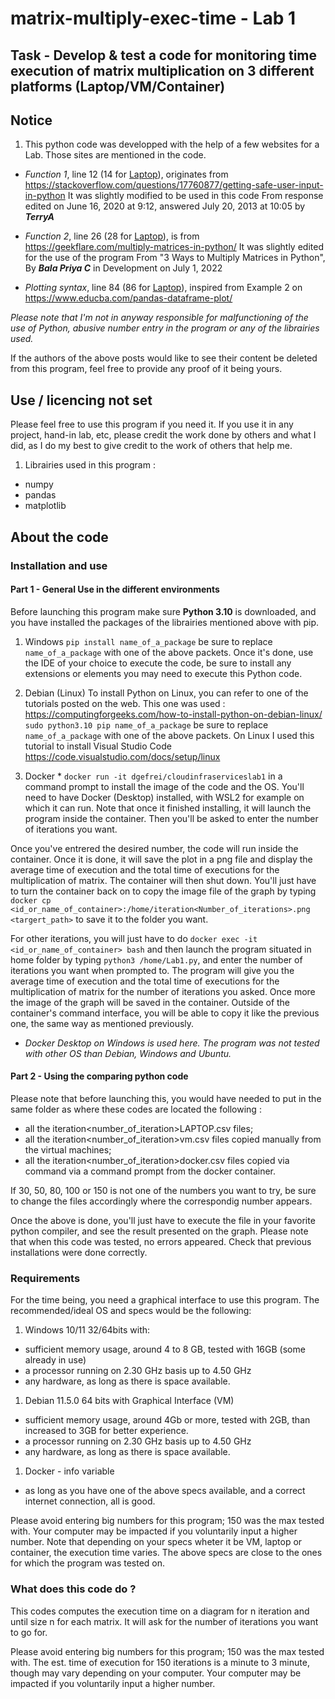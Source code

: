 # matrix-multiply-exec-time - Lab 1

## Task - Develop & test a code for monitoring time execution of matrix multiplication on 3 different platforms (Laptop/VM/Container)

## Notice

   1. This python code was developped with the help of a few websites for a Lab.
Those sites are mentioned in the code.

- _Function 1_, line 12 (14 for [Laptop](https://github.com/gtedavid/matrix-multiply-exec-time/blob/v1.0.1/Lab1LAPTOP.py)), originates from <https://stackoverflow.com/questions/17760877/getting-safe-user-input-in-python>
   It was slightly modified to be used in this code
   From response edited on June 16, 2020 at 9:12, answered July 20, 2013 at 10:05 by ___TerryA___

- _Function 2_, line 26 (28 for [Laptop](https://github.com/gtedavid/matrix-multiply-exec-time/blob/v1.0.1/Lab1LAPTOP.py)), is from <https://geekflare.com/multiply-matrices-in-python/>
   It was slightly edited for the use of the program
   From "3 Ways to Multiply Matrices in Python", By ___Bala Priya C___ in Development on July 1, 2022

- _Plotting syntax_, line 84 (86 for [Laptop](https://github.com/gtedavid/matrix-multiply-exec-time/blob/v1.0.1/Lab1LAPTOP.py)), inspired from Example 2 on <https://www.educba.com/pandas-dataframe-plot/>

_Please note that I'm not in anyway responsible for malfunctioning of the use of Python, abusive number entry in the program or any of the librairies used._

If the authors of the above posts would like to see their content be deleted from this program, feel free to provide any proof of it being yours.

## Use / licencing not set

Please feel free to use this program if you need it.
If you use it in any project, hand-in lab, etc, please credit the work done by others and what I did, as I do my best to give credit to the work of others that help me.

1. Librairies used in this program :

- numpy
- pandas
- matplotlib

## About the code

### Installation and use

#### Part 1 - General Use in the different environments

Before launching this program make sure __Python 3.10__ is downloaded, and you have installed the packages of the librairies mentioned above with pip.

   1. Windows
   `pip install name_of_a_package` be sure to replace `name_of_a_package` with one of the above packets.
   Once it's done, use the IDE of your choice to execute the code, be sure to install any extensions or elements you may need to execute this Python code.

   1. Debian (Linux)
   To install Python on Linux, you can refer to one of the tutorials posted on the web.
   This one was used : <https://computingforgeeks.com/how-to-install-python-on-debian-linux/>
   `sudo python3.10 pip name_of_a_package` be sure to replace `name_of_a_package` with one of the above packets.
   On Linux I used this tutorial to install Visual Studio Code <https://code.visualstudio.com/docs/setup/linux>

   1. Docker *
   `docker run -it dgefrei/cloudinfraserviceslab1` in a command prompt to install the image of the code and the OS. You'll need to have Docker (Desktop) installed, with WSL2 for example on which it can run. Note that once it finished installing, it will launch the program inside the container. Then you'll be asked to enter the number of iterations you want.
   
   Once you've entrered the desired number, the code will run inside the container. Once it is done, it will save the plot in a png file and display the average time of execution and the total time of executions for the multiplication of matrix. The container will then shut down. You'll just have to turn the container back on to copy the image file of the graph by typing  `docker cp <id_or_name_of_container>:/home/iteration<Number_of_iterations>.png <targert_path>` to save it to the folder you want.
   
   For other iterations, you will just have to do `docker exec -it <id_or_name_of_container> bash` and then launch the program situated in home folder by typing `python3 /home/Lab1.py`, and enter the number of iterations you want when prompted to. The program will give you the average time of execution and the total time of executions for the multiplication of matrix for the number of iterations you asked. Once more the image of the graph will be saved in the container. Outside of the container's command interface, you will be able to copy it like the previous one, the same way as mentioned previously.

* _Docker Desktop on Windows is used here. The program was not tested with other OS than Debian, Windows and Ubuntu._

#### Part 2 - Using the comparing python code

Please note that before launching this, you would have needed to put in the same folder as where these codes are located the following :

- all the iteration<number_of_iteration>LAPTOP.csv files;
- all the iteration<number_of_iteration>vm.csv files copied manually from the virtual machines;
- all the iteration<number_of_iteration>docker.csv files copied via command via a command prompt from the docker container.

If 30, 50, 80, 100 or 150 is not one of the numbers you want to try, be sure to change the files accordingly where the correspondig number appears.

Once the above is done, you'll just have to execute the file in your favorite python compiler, and see the result presented on the graph.
Please note that when this code was tested, no errors appeared.
Check that previous installations were done correctly.

### Requirements

For the time being, you need a graphical interface to use this program.
The recommended/ideal OS and specs would be the following:

   1. Windows 10/11 32/64bits with:

   - sufficient memory usage, around 4 to 8 GB, tested with 16GB (some already in use)
   - a processor running on 2.30 GHz basis up to 4.50 GHz
   - any hardware, as long as there is space available.

   1. Debian 11.5.0 64 bits with Graphical Interface (VM)

   - sufficient  memory usage, around 4Gb or more, tested with 2GB, than increased to 3GB for better experience.
   - a processor running on 2.30 GHz basis up to 4.50 GHz
   - any hardware, as long as there is space available.

   1. Docker - info variable

   - as long as you have one of the above specs available, and a correct internet connection, all is good.

Please avoid entering big numbers for this program; 150 was the max tested with.
Your computer may be impacted if you voluntarily input a higher number.
Note that depending on your specs wheter it be VM, laptop or container, the execution time varies.
The above specs are close to the ones for which the program was tested on.

### What does this code do ?

This codes computes the execution time on a diagram for n iteration and until size n for each matrix.
It will ask for the number of iterations you want to go for.

Please avoid entering big numbers for this program; 150 was the max tested with.
The est. time of execution for 150 iterations is a minute to 3 minute, though may vary depending on your computer.
Your computer may be impacted if you voluntarily input a higher number.
